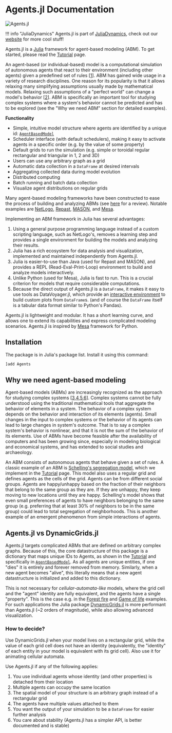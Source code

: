 # Agents.jl Documentation

![Agents.jl](https://github.com/JuliaDynamics/JuliaDynamics/blob/master/videos/agents/agents_logo.gif?raw=true)

!!! info "JuliaDynamics"
    Agents.jl is part of [JuliaDynamics](https://juliadynamics.github.io/JuliaDynamics/), check out our [website](https://juliadynamics.github.io/JuliaDynamics/) for more cool stuff!


Agents.jl is a [Julia](https://julialang.org/) framework for agent-based modeling (ABM).
To get started, please read the [Tutorial](@ref) page.

An agent-based (or individual-based) model is a computational simulation of autonomous agents that react to their environment (including other agents) given a predefined set of rules [[1](http://doi.org/10.1016/j.ecolmodel.2006.04.023)]. ABM has gained wide usage in a variety of research disciplines. One reason for its popularity is that it allows relaxing many simplifying assumptions usually made by mathematical models. Relaxing such assumptions of a "perfect world" can change a model's behavior [[2](http://doi.org/10.1038/460685a)]. ABM is specifically an important tool for studying complex systems where a system's behavior cannot be predicted and has to be explored (see the "Why we need ABM" section for detailed examples).

**Functionality**

* Simple, intuitive model structure where agents are identified by a unique id: [`AgentBasedModel`](@ref)
* Scheduler interface (with default schedulers), making it easy to activate agents in a specific order (e.g. by the value of some property)
* Default grids to run the simulation (e.g. simple or toroidal regular rectangular and triangular in 1, 2 and 3D)
* Users can use any arbitrary graph as a grid
* Automatic data collection in a `DataFrame` at desired intervals
* Aggregating collected data during model evolution
* Distributed computing
* Batch running and batch data collection
* Visualize agent distributions on regular grids

Many agent-based modeling frameworks have been constructed to ease the process of building and analyzing ABMs (see [here](http://dx.doi.org/10.1016/j.cosrev.2017.03.001) for a review). Notable examples are [NetLogo](https://ccl.northwestern.edu/netlogo/), [Repast](https://repast.github.io/index.html), [MASON](https://journals.sagepub.com/doi/10.1177/0037549705058073), and [Mesa](https://github.com/projectmesa/mesa).

Implementing an ABM framework in Julia has several advantages:
1. Using a general purpose programming language instead of a custom scripting language, such as NetLogo's, removes a learning step and provides a single environment for building the models and analyzing their results.
2. Julia has a rich ecosystem for data analysis and visualization, implemented and maintained independently from Agents.jl.
3. Julia is easier-to-use than Java (used for Repast and MASON), and provides a REPL (Read-Eval-Print-Loop) environment to build and analyze models interactively.
4. Unlike Python (used for Mesa), Julia is fast to run. This is a crucial criterion for models that require considerable computations.
5. Because the direct output of Agents.jl is a `DataFrame`, it makes it easy to use tools as DataVoyager.jl, which provide an [interactive environment](https://github.com/vega/voyager) to build custom plots from `DataFrame`s. (and of course the `DataFrame` itself is a tabular data format similar to Python's Pandas).

Agents.jl is lightweight and modular. It has a short learning curve, and allows one to extend its capabilities and express complicated modeling scenarios. Agents.jl is inspired by [Mesa](https://github.com/projectmesa/mesa) framework for Python.

## Installation

The package is in Julia's package list. Install it using this command:

```julia
]add Agents
```

## Why we need agent-based modeling

Agent-based models (ABMs) are increasingly recognized as the approach for studying complex systems [[3](https://link.springer.com/chapter/10.1007/3-7908-1721-X_7),[4](http://www.doi.org/10.1162/106454602753694765),[5](http://www.nature.com/articles/460685a),[6](http://www.doi.org/10.1016/j.jaa.2016.01.009)]. Complex systems cannot be fully understood using the traditional mathematical tools that aggregate the behavior of elements in a system. The behavior of a complex system depends on the behavior and interaction of its elements (agents). Small changes in the input to complex systems or the behavior of its agents can lead to large changes in system's outcome. That is to say a complex system's behavior is nonlinear, and that it is not the sum of the behavior of its elements. Use of ABMs have become feasible after the availability of computers and has been growing since, especially in modeling biological and economical systems, and has extended to social studies and archaeology.

An ABM consists of autonomous agents that behave given a set of rules. A classic example of an ABM is [Schelling's segregation model](https://www.tandfonline.com/doi/abs/10.1080/0022250X.1971.9989794), which we implement in the [Tutorial](@ref) page. This model also uses a regular grid and defines agents as the cells of the grid. Agents can be from different social groups. Agents are happy/unhappy based on the fraction of their neighbors that belong to the same group as they are. If they are unhappy, they keep moving to new locations until they are happy. Schelling's model shows that even small preferences of agents to have neighbors belonging to the same group (e.g. preferring that at least 30% of neighbors to be in the same group) could lead to total segregation of neighborhoods. This is another example of an emergent phenomenon from simple interactions of agents.

## Agents.jl vs DynamicGrids.jl
Agents.jl targets complicated ABMs that are defined on arbitrary complex graphs.
Because of this, the core datastructure of this package is a dictionary that maps unique IDs to Agents, as shown in the [Tutorial](@ref) and specifically in [`AgentBasedModel`](@ref).
As all agents are unique entities, if one "dies" it is entirely and forever removed from memory.
Similarly, when a new agent becomes "alive", this literally means that a new agent datastructure is initialized and added to this dictionary.

This is not necessary for *cellular-automata-like* models, where the grid cell and the "agent" identity are fully equivalent, and the agents have a single "property".
This is the case e.g. in the [Forest fire](@ref) and [Game of life](@ref) examples.
For such applications the Julia package [DynamicGrids.jl](@ref) is more performant than Agents.jl (~2 orders of magnitude), while also allowing advanced visualization.

### How to decide?
Use DynamicGrids.jl when your model lives on a rectangular grid, while the value of each grid cell does not have an identity (equivalently, the "identity" of each entity in your model is equivalent with its grid cell).
Also use it for animating cellular automata.

Use Agents.jl if any of the following applies:

1. You use individual agents whose identity (and other properties) is detached from their location
2. Multiple agents can occupy the same location
3. The spatial model of your structure is an arbitrary graph instead of a rectangular grid
4. The agents have multiple values attached to them
5. You want the output of your simulation to be a `DataFrame` for easier further analysis
6. You care about stability (Agents.jl has a simpler API, is better documented and is stable)
